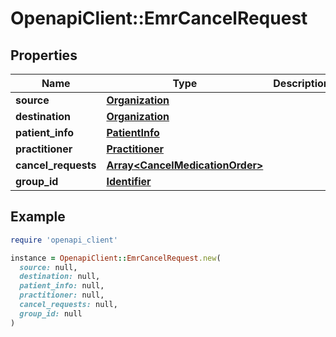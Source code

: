 # OpenapiClient::EmrCancelRequest

## Properties

| Name | Type | Description | Notes |
| ---- | ---- | ----------- | ----- |
| **source** | [**Organization**](Organization.md) |  |  |
| **destination** | [**Organization**](Organization.md) |  |  |
| **patient_info** | [**PatientInfo**](PatientInfo.md) |  |  |
| **practitioner** | [**Practitioner**](Practitioner.md) |  |  |
| **cancel_requests** | [**Array&lt;CancelMedicationOrder&gt;**](CancelMedicationOrder.md) |  |  |
| **group_id** | [**Identifier**](Identifier.md) |  | [optional] |

## Example

```ruby
require 'openapi_client'

instance = OpenapiClient::EmrCancelRequest.new(
  source: null,
  destination: null,
  patient_info: null,
  practitioner: null,
  cancel_requests: null,
  group_id: null
)
```

